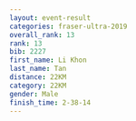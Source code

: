 ```yaml
---
layout: event-result 
categories: fraser-ultra-2019 
overall_rank: 13
rank: 13
bib: 2227
first_name: Li Khon
last_name: Tan
distance: 22KM
category: 22KM
gender: Male
finish_time: 2-38-14
---
```

